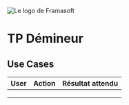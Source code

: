 ![Le logo de Framasoft](https://framasoft.org/nav/img/logo.png "TP Démineur")

# TP Démineur

## Use Cases
| User  | Action          | Résultat attendu |
| :--------------- |:---------------:| -----:|
|                  |                 |       |
|                  |                 |       |
|                  |                 |       |
